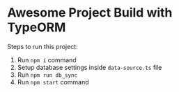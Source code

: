 # Awesome Project Build with TypeORM

Steps to run this project:

1. Run `npm i` command
2. Setup database settings inside `data-source.ts` file
3. Run `npm run db_sync`
4. Run `npm start` command
